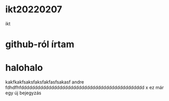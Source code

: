 # ikt20220207
ikt
# github-ról írtam
# halohalo
kakfkakfsaksfaksfakfasfsakasf andre
fdhdfhfddddddddddddddddddddddddddddddddddddddddddddd
x ez már egy új bejegyzás
